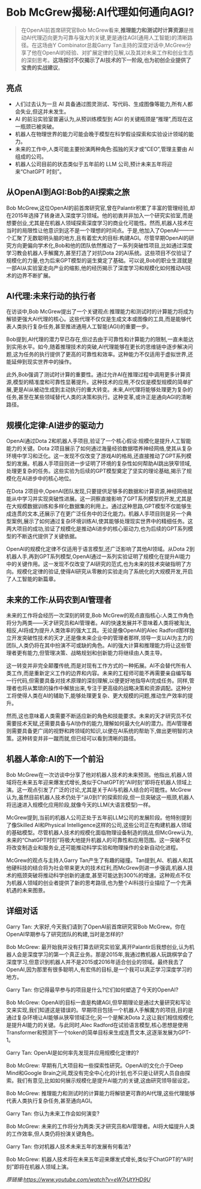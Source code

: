 # Bob McGrew揭秘:AI代理如何通向AGI?

>在OpenAI前首席研究官Bob McGrew看来,**推理能力和测试时计算资源**是推动AI代理迈向更为可靠与强大的关键,更是通往AGI(通用人工智能)的清晰路径。在这场由Y Combinator总裁Garry Tan主持的深度对话中,McGrew分享了他在OpenAI的经验、对扩展定律的见解,以及其对未来工作和创业生态的深刻思考。**这场探讨不仅揭示了AI技术的下一阶段,也为初创企业提供了宝贵的实战建议**。

## 亮点
- 人们过去认为一旦 AI 具备通过图灵测试、写代码、生成图像等能力,所有人都会失业,但这并未发生。  
- AI 的前沿实验室普遍认为,从预训练模型到 AGI 的关键瓶颈是“推理”,而现在这一瓶颈已被突破。  
- 机器人在物理世界的能力可能会晚于模型在科学假设探索和实验设计领域的能力。  
- 未来的工作中,人类可能主要扮演两种角色:孤独的天才或“CEO”,管理主要由 AI 组成的公司。  
- 机器人公司目前的状态类似于五年前的 LLM 公司,预计未来五年将迎来“ChatGPT 时刻”。

## 从OpenAI到AGI:Bob的AI探索之旅
Bob McGrew,这位OpenAI的前首席研究官,曾在Palantir积累了丰富的管理经验,却在2015年选择了转身进入深度学习领域。他的初衷并非加入一个研究实验室,而是想要创业,尤其是在机器人领域探索深度学习的商业化可能性。然而,机器人技术在当时的局限性让他意识到这不是一个理想的时间点。于是,他加入了OpenAI——一个汇聚了无数聪明头脑的地方,且有着宏大的目标:构建AGI。尽管早期OpenAI的研究方向更偏向学术化,Bob和他的团队依然推动了一系列突破性项目,比如通过深度学习教会机器人手解魔方,甚至打造了对抗Dota 2的AI系统。这些项目不仅验证了规模化的力量,也为后来GPT模型的诞生奠定了基础。可以说,Bob的职业生涯就是一部AI从实验室走向产业的缩影,他的经历揭示了深度学习和规模化如何推动AI技术的边界不断扩展。
## AI代理:未来行动的执行者
在访谈中,Bob McGrew提出了一个关键观点:推理能力和测试时的计算能力将成为解锁更强大AI代理的核心。这些代理不仅仅是生成文本或图像的工具,而是能够代表人类执行复杂任务,甚至推进通用人工智能(AGI)的重要一步。

Bob提到,AI代理的潜力早已存在,但过去由于可靠性和计算能力的限制,一直未能达到实用水平。如今,随着推理技术的突破,AI代理能够在更长的思维链中逐步解决问题,这为任务的执行提供了更高的可靠性和效率。这种能力不仅适用于虚拟世界,还能延伸到现实世界中的操作。

此外,Bob强调了测试时计算的重要性。通过允许AI在推理过程中调用更多计算资源,模型的精准度和可靠性显著提升。这种技术的应用,不仅仅是模型规模的简单扩展,更是AI从被动生成到主动执行的重大转变。未来,AI代理将能够处理更为复杂的任务,甚至在某些领域替代人类的决策和执行。这种变革,或许正是通向AGI的清晰路径。
## 规模化定律:AI进步的驱动力
OpenAI通过Dota 2和机器人手项目,验证了一个核心假设:规模化是提升人工智能能力的关键。Dota 2项目展示了如何通过海量经验数据喂养神经网络,使其从复杂环境中学习和泛化。这一发现不仅改变了游戏AI的格局,还直接推动了GPT系列模型的发展。机器人手项目则进一步证明了环境的复杂性如何帮助AI跳出狭窄领域,处理更复杂的任务。这些实验为后续的GPT模型奠定了坚实的理论基础,揭示了规模化在AI进步中的核心地位。

在Dota 2项目中,OpenAI团队发现,只要提供足够多的数据和计算资源,神经网络就能从中学习并实现突破性进展。这一洞察直接影响了GPT系列模型的开发,尤其是在大规模数据训练和多样化数据集的利用上。通过这种思路,GPT模型不仅能够生成连贯的文本,还展示了在更广泛任务中的泛化能力。机器人手项目则是另一个典型案例,展示了如何通过复杂环境训练AI,使其能够处理现实世界中的精细任务。这两大项目的成功,验证了规模化是推动AI进步的核心驱动力,也为后续的GPT系列模型的不断迭代提供了关键依据。

OpenAI的规模化定律不仅适用于语言模型,还广泛影响了其他AI领域。从Dota 2到机器人手,再到GPT系列模型,OpenAI通过一系列实验证明了规模化在提升AI能力中的关键作用。这一发现不仅改变了AI研究的范式,也为未来的技术突破指明了方向。规模化定律的验证,使得AI研究从零散的实验走向了系统化的大规模开发,开启了人工智能的新篇章。
## 未来的工作:从码农到AI管理者
未来的工作将会经历一次深刻的转变,Bob McGrew的观点直指核心:人类工作角色将分为两类——天才研究员和AI管理者。AI的快速发展并不意味着人类将被淘汰,相反,AI将成为提升人类效率的强大工具。无论是像OpenAI的Alec Radford那样独立开发突破性技术的天才,还是像未来企业中的管理者那样,领导一支以AI为主力的团队,人类仍将在其中扮演不可或缺的角色。AI的强大计算和推理能力将让这些管理者更有能力,但管理决策、战略规划和创新能力将继续由人类主导。

这一转变并非完全颠覆传统,而是对现有工作方式的一种拓展。AI不会替代所有人类工作,而是重新定义工作的边界和内容。未来的工程师可能不再需要亲自编写每一行代码,但需要具备对技术原理的深刻理解,以便更好地指导AI完成任务。同样,管理者也将从繁琐的操作中解放出来,专注于更高级的战略决策和资源调配。这种分工将使得人类在AI的辅助下,能够处理更复杂、更大规模的问题,推动生产效率的提升。

然而,这也意味着人类需要不断适应新的角色和技能要求。未来的天才研究员不仅需要技术天赋,还需要具备与AI协作的能力,理解如何最大化AI的潜力。而AI管理者则需要具备更广阔的视野和跨领域的知识,以便在AI系统的帮助下,做出更明智的决策。这种转变并非一蹴而就,但已经可以看到清晰的路径。
## 机器人革命:AI的下一个前沿
Bob McGrew在一次访谈中分享了他对机器人技术的未来预测。他指出,机器人领域将在未来五年迎来爆发式增长,类似于ChatGPT的“AI时刻”即将在机器人领域上演。这一观点引发了广泛的讨论,尤其是关于AI与机器人结合的可能性。McGrew认为,虽然目前机器人技术仍处于“从0到1”的探索阶段,但一旦突破这一瓶颈,机器人将迅速进入规模化应用阶段,就像今天的LLM(大语言模型)一样。

McGrew提到,当前的机器人公司正处于五年前LLM公司的发展阶段。他特别提到了像Skilled AI和Physical Intelligence这样的公司,这些公司正在构建机器人领域的基础模型。尽管机器人技术的规模化面临物理设备制造的挑战,但McGrew认为,未来的“ChatGPT时刻”将极大地提升机器人的可靠性和应用范围。这一突破不仅将改变制造业和服务业,还可能推动科学实验和物理操作的全新自动化进程。

McGrew的观点与主持人Garry Tan产生了有趣的碰撞。Tan提到,AI、机器人和其他硬科技的结合将为社会带来更大的技术红利,而McGrew则进一步强调,机器人技术的瓶颈突破将推动科学创新的速度,甚至可能达到300%的增速。这种观点不仅为机器人领域的创业者提供了新的思考路径,也为整个AI科技行业描绘了一个充满机遇的未来图景。

## 详细对话
Garry Tan: 大家好,今天我们请到了OpenAI前首席研究官Bob McGrew。你在OpenAI早期参与了研究团队的构建,当时是怎样的?

Bob McGrew: 最开始我并没有打算去研究实验室,离开Palantir后我想创业,认为机器人会是深度学习的第一个真正业务。那是2015年,我通过教机器人玩跳棋学会了深度学习,但意识到机器人并不是2015或2016年适合创业的领域。最终我去了OpenAI,因为那里有很多聪明人,有宏伟的目标,是一个我可以真正学习深度学习的地方。

Garry Tan: 你记得最早参与的项目是什么?它们如何塑造了今天的OpenAI?

Bob McGrew: OpenAI的目标一直是构建AGI,但早期理论是通过大量研究和写论文来实现,我们知道这是错误的。早期项目包括一个机器人手解魔方的项目,目的是通过复杂环境让AI能够从狭窄领域泛化;另一个是解决Dota 2,这让我们相信规模化是提升AI能力的关键。与此同时,Alec Radford在试验语言模型,核心思想是使用Transformer和预测下一个token的简单目标来生成连贯文本,这逐渐发展为GPT-1。

Garry Tan: OpenAI是如何率先发现并应用规模化定律的?

Bob McGrew: 早期有几大项目和一些探索性研究。OpenAI的文化介于Deep Mind和Google Brain之间,既没有完全中心化的计划,也不只是让研究人员自由探索。我们有意见,比如如何展示规模化是提升AI能力的关键,这由研究领导层设定。

Bob McGrew: 推理能力和测试时的计算能力将解锁更可靠的AI代理,这些代理能够代表人类执行复杂任务,甚至通向AGI。

Garry Tan: 你认为未来工作会如何演变?

Bob McGrew: 未来的工作将分为两类:天才研究员和AI管理者。AI将大幅提升人类的工作效率,但人类仍将扮演关键角色。

Garry Tan: 你对机器人技术未来五年的发展有何看法?

Bob McGrew: 机器人技术将在未来五年迎来爆发式增长,类似于ChatGPT的“AI时刻”即将在机器人领域上演。

_原链接:https://www.youtube.com/watch?v=eW7rUtYHD9U_